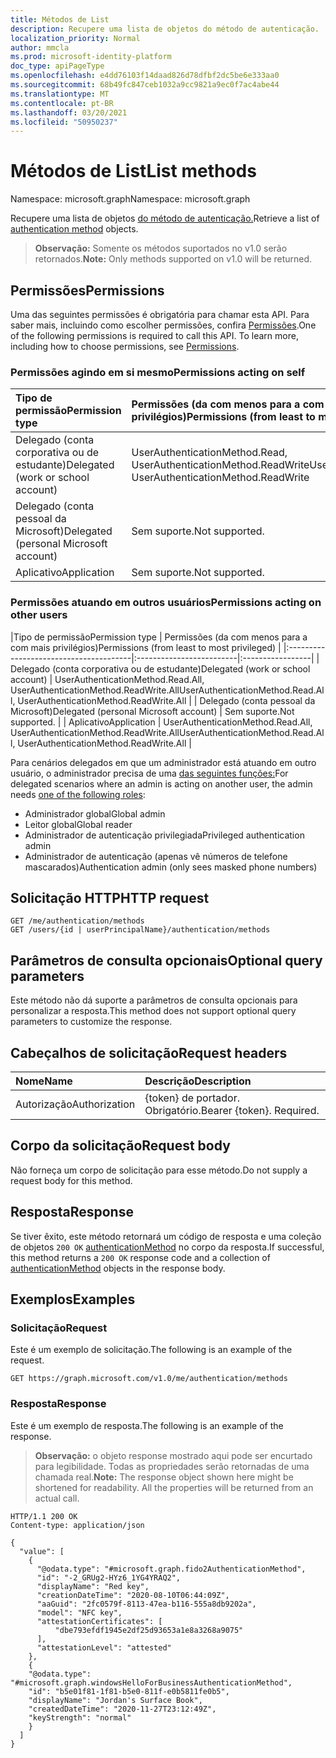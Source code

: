 ```yaml
---
title: Métodos de List
description: Recupere uma lista de objetos do método de autenticação.
localization_priority: Normal
author: mmcla
ms.prod: microsoft-identity-platform
doc_type: apiPageType
ms.openlocfilehash: e4dd76103f14daad826d78dfbf2dc5be6e333aa0
ms.sourcegitcommit: 68b49fc847ceb1032a9cc9821a9ec0f7ac4abe44
ms.translationtype: MT
ms.contentlocale: pt-BR
ms.lasthandoff: 03/20/2021
ms.locfileid: "50950237"
---
```

# <a name="list-methods"></a><span data-ttu-id="648e8-103">Métodos de List</span><span class="sxs-lookup"><span data-stu-id="648e8-103">List methods</span></span>

<span data-ttu-id="648e8-104">Namespace: microsoft.graph</span><span class="sxs-lookup"><span data-stu-id="648e8-104">Namespace: microsoft.graph</span></span>

<span data-ttu-id="648e8-105">Recupere uma lista de objetos [do método de autenticação.](../resources/authenticationmethod.md)</span><span class="sxs-lookup"><span data-stu-id="648e8-105">Retrieve a list of [authentication method](../resources/authenticationmethod.md) objects.</span></span>

> <span data-ttu-id="648e8-106">**Observação:** Somente os métodos suportados no v1.0 serão retornados.</span><span class="sxs-lookup"><span data-stu-id="648e8-106">**Note:** Only methods supported on v1.0 will be returned.</span></span>

## <a name="permissions"></a><span data-ttu-id="648e8-107">Permissões</span><span class="sxs-lookup"><span data-stu-id="648e8-107">Permissions</span></span>

<span data-ttu-id="648e8-p101">Uma das seguintes permissões é obrigatória para chamar esta API. Para saber mais, incluindo como escolher permissões, confira [Permissões](/graph/permissions-reference).</span><span class="sxs-lookup"><span data-stu-id="648e8-p101">One of the following permissions is required to call this API. To learn more, including how to choose permissions, see [Permissions](/graph/permissions-reference).</span></span>

### <a name="permissions-acting-on-self"></a><span data-ttu-id="648e8-110">Permissões agindo em si mesmo</span><span class="sxs-lookup"><span data-stu-id="648e8-110">Permissions acting on self</span></span>

|<span data-ttu-id="648e8-111">Tipo de permissão</span><span class="sxs-lookup"><span data-stu-id="648e8-111">Permission type</span></span>      | <span data-ttu-id="648e8-112">Permissões (da com menos para a com mais privilégios)</span><span class="sxs-lookup"><span data-stu-id="648e8-112">Permissions (from least to most privileged)</span></span>              |
|:---------------------------------------|:-------------------------|
| <span data-ttu-id="648e8-113">Delegado (conta corporativa ou de estudante)</span><span class="sxs-lookup"><span data-stu-id="648e8-113">Delegated (work or school account)</span></span>     | <span data-ttu-id="648e8-114">UserAuthenticationMethod.Read, UserAuthenticationMethod.ReadWrite</span><span class="sxs-lookup"><span data-stu-id="648e8-114">UserAuthenticationMethod.Read, UserAuthenticationMethod.ReadWrite</span></span> |
| <span data-ttu-id="648e8-115">Delegado (conta pessoal da Microsoft)</span><span class="sxs-lookup"><span data-stu-id="648e8-115">Delegated (personal Microsoft account)</span></span> | <span data-ttu-id="648e8-116">Sem suporte.</span><span class="sxs-lookup"><span data-stu-id="648e8-116">Not supported.</span></span> |
| <span data-ttu-id="648e8-117">Aplicativo</span><span class="sxs-lookup"><span data-stu-id="648e8-117">Application</span></span>                            | <span data-ttu-id="648e8-118">Sem suporte.</span><span class="sxs-lookup"><span data-stu-id="648e8-118">Not supported.</span></span> |

### <a name="permissions-acting-on-other-users"></a><span data-ttu-id="648e8-119">Permissões atuando em outros usuários</span><span class="sxs-lookup"><span data-stu-id="648e8-119">Permissions acting on other users</span></span>

|<span data-ttu-id="648e8-120">Tipo de permissão</span><span class="sxs-lookup"><span data-stu-id="648e8-120">Permission type</span></span>      | <span data-ttu-id="648e8-121">Permissões (da com menos para a com mais privilégios)</span><span class="sxs-lookup"><span data-stu-id="648e8-121">Permissions (from least to most privileged)</span></span>              |
|:---------------------------------------|:-------------------------|:-----------------|
| <span data-ttu-id="648e8-122">Delegado (conta corporativa ou de estudante)</span><span class="sxs-lookup"><span data-stu-id="648e8-122">Delegated (work or school account)</span></span>     | <span data-ttu-id="648e8-123">UserAuthenticationMethod.Read.All, UserAuthenticationMethod.ReadWrite.All</span><span class="sxs-lookup"><span data-stu-id="648e8-123">UserAuthenticationMethod.Read.All, UserAuthenticationMethod.ReadWrite.All</span></span> |
| <span data-ttu-id="648e8-124">Delegado (conta pessoal da Microsoft)</span><span class="sxs-lookup"><span data-stu-id="648e8-124">Delegated (personal Microsoft account)</span></span> | <span data-ttu-id="648e8-125">Sem suporte.</span><span class="sxs-lookup"><span data-stu-id="648e8-125">Not supported.</span></span> |
| <span data-ttu-id="648e8-126">Aplicativo</span><span class="sxs-lookup"><span data-stu-id="648e8-126">Application</span></span>                            | <span data-ttu-id="648e8-127">UserAuthenticationMethod.Read.All, UserAuthenticationMethod.ReadWrite.All</span><span class="sxs-lookup"><span data-stu-id="648e8-127">UserAuthenticationMethod.Read.All, UserAuthenticationMethod.ReadWrite.All</span></span> |

<span data-ttu-id="648e8-128">Para cenários delegados em que um administrador está atuando em outro usuário, o administrador precisa de uma [das seguintes funções:](/azure/active-directory/users-groups-roles/directory-assign-admin-roles#available-roles)</span><span class="sxs-lookup"><span data-stu-id="648e8-128">For delegated scenarios where an admin is acting on another user, the admin needs [one of the following roles](/azure/active-directory/users-groups-roles/directory-assign-admin-roles#available-roles):</span></span>
* <span data-ttu-id="648e8-129">Administrador global</span><span class="sxs-lookup"><span data-stu-id="648e8-129">Global admin</span></span>
* <span data-ttu-id="648e8-130">Leitor global</span><span class="sxs-lookup"><span data-stu-id="648e8-130">Global reader</span></span>
* <span data-ttu-id="648e8-131">Administrador de autenticação privilegiada</span><span class="sxs-lookup"><span data-stu-id="648e8-131">Privileged authentication admin</span></span>
* <span data-ttu-id="648e8-132">Administrador de autenticação (apenas vê números de telefone mascarados)</span><span class="sxs-lookup"><span data-stu-id="648e8-132">Authentication admin (only sees masked phone numbers)</span></span>

## <a name="http-request"></a><span data-ttu-id="648e8-133">Solicitação HTTP</span><span class="sxs-lookup"><span data-stu-id="648e8-133">HTTP request</span></span>

<!-- { "blockType": "ignored" } -->

```http
GET /me/authentication/methods
GET /users/{id | userPrincipalName}/authentication/methods
```

## <a name="optional-query-parameters"></a><span data-ttu-id="648e8-134">Parâmetros de consulta opcionais</span><span class="sxs-lookup"><span data-stu-id="648e8-134">Optional query parameters</span></span>

<span data-ttu-id="648e8-135">Este método não dá suporte a parâmetros de consulta opcionais para personalizar a resposta.</span><span class="sxs-lookup"><span data-stu-id="648e8-135">This method does not support optional query parameters to customize the response.</span></span>

## <a name="request-headers"></a><span data-ttu-id="648e8-136">Cabeçalhos de solicitação</span><span class="sxs-lookup"><span data-stu-id="648e8-136">Request headers</span></span>

| <span data-ttu-id="648e8-137">Nome</span><span class="sxs-lookup"><span data-stu-id="648e8-137">Name</span></span>      |<span data-ttu-id="648e8-138">Descrição</span><span class="sxs-lookup"><span data-stu-id="648e8-138">Description</span></span>|
|:----------|:----------|
| <span data-ttu-id="648e8-139">Autorização</span><span class="sxs-lookup"><span data-stu-id="648e8-139">Authorization</span></span> | <span data-ttu-id="648e8-p102">{token} de portador. Obrigatório.</span><span class="sxs-lookup"><span data-stu-id="648e8-p102">Bearer {token}. Required.</span></span> |

## <a name="request-body"></a><span data-ttu-id="648e8-142">Corpo da solicitação</span><span class="sxs-lookup"><span data-stu-id="648e8-142">Request body</span></span>

<span data-ttu-id="648e8-143">Não forneça um corpo de solicitação para esse método.</span><span class="sxs-lookup"><span data-stu-id="648e8-143">Do not supply a request body for this method.</span></span>

## <a name="response"></a><span data-ttu-id="648e8-144">Resposta</span><span class="sxs-lookup"><span data-stu-id="648e8-144">Response</span></span>

<span data-ttu-id="648e8-145">Se tiver êxito, este método retornará um código de resposta e uma coleção de objetos `200 OK` [authenticationMethod](../resources/authenticationmethod.md) no corpo da resposta.</span><span class="sxs-lookup"><span data-stu-id="648e8-145">If successful, this method returns a `200 OK` response code and a collection of [authenticationMethod](../resources/authenticationmethod.md) objects in the response body.</span></span>

## <a name="examples"></a><span data-ttu-id="648e8-146">Exemplos</span><span class="sxs-lookup"><span data-stu-id="648e8-146">Examples</span></span>

### <a name="request"></a><span data-ttu-id="648e8-147">Solicitação</span><span class="sxs-lookup"><span data-stu-id="648e8-147">Request</span></span>

<span data-ttu-id="648e8-148">Este é um exemplo de solicitação.</span><span class="sxs-lookup"><span data-stu-id="648e8-148">The following is an example of the request.</span></span>


```msgraph-interactive
GET https://graph.microsoft.com/v1.0/me/authentication/methods
```

### <a name="response"></a><span data-ttu-id="648e8-149">Resposta</span><span class="sxs-lookup"><span data-stu-id="648e8-149">Response</span></span>

<span data-ttu-id="648e8-150">Este é um exemplo de resposta.</span><span class="sxs-lookup"><span data-stu-id="648e8-150">The following is an example of the response.</span></span>

> <span data-ttu-id="648e8-p103">**Observação:** o objeto response mostrado aqui pode ser encurtado para legibilidade. Todas as propriedades serão retornadas de uma chamada real.</span><span class="sxs-lookup"><span data-stu-id="648e8-p103">**Note:** The response object shown here might be shortened for readability. All the properties will be returned from an actual call.</span></span>

<!-- {
  "blockType": "response",
  "truncated": true,
  "@odata.type": "microsoft.graph.authenticationMethod",
  "isCollection": true
} -->

```http
HTTP/1.1 200 OK
Content-type: application/json

{
  "value": [
    {
      "@odata.type": "#microsoft.graph.fido2AuthenticationMethod",
      "id": "-2_GRUg2-HYz6_1YG4YRAQ2",
      "displayName": "Red key",
      "creationDateTime": "2020-08-10T06:44:09Z",
      "aaGuid": "2fc0579f-8113-47ea-b116-555a8db9202a",
      "model": "NFC key",
      "attestationCertificates": [
          "dbe793efdf1945e2df25d93653a1e8a3268a9075"
      ],
      "attestationLevel": "attested"
    },
    {
    "@odata.type": "#microsoft.graph.windowsHelloForBusinessAuthenticationMethod",
    "id": "b5e01f81-1f81-b5e0-811f-e0b5811fe0b5",
    "displayName": "Jordan's Surface Book",
    "createdDateTime": "2020-11-27T23:12:49Z",
    "keyStrength": "normal"
    }
  ]
}
```

<!-- uuid: 16cd6b66-4b1a-43a1-adaf-3a886856ed98
2019-02-04 14:57:30 UTC -->
<!-- {
  "type": "#page.annotation",
  "description": "List methods",
  "keywords": "",
  "section": "documentation",
  "tocPath": ""
}-->
